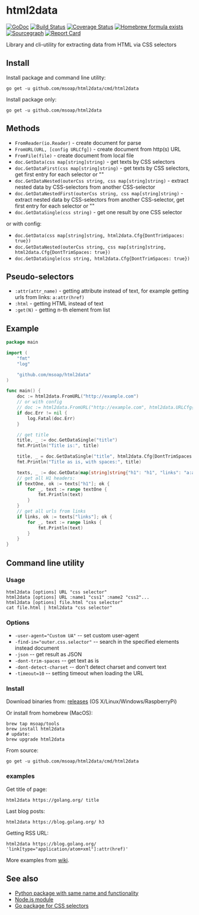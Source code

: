 html2data
=========

[![GoDoc](https://godoc.org/github.com/msoap/html2data?status.svg)](https://godoc.org/github.com/msoap/html2data)
[![Build Status](https://travis-ci.org/msoap/html2data.svg?branch=master)](https://travis-ci.org/msoap/html2data)
[![Coverage Status](https://coveralls.io/repos/github/msoap/html2data/badge.svg?branch=master)](https://coveralls.io/github/msoap/html2data?branch=master)
[![Homebrew formula exists](https://img.shields.io/badge/homebrew-🍺-d7af72.svg)](https://github.com/msoap/html2data#install-1)
[![Sourcegraph](https://sourcegraph.com/github.com/msoap/html2data/-/badge.svg)](https://sourcegraph.com/github.com/msoap/html2data?badge)
[![Report Card](https://goreportcard.com/badge/github.com/msoap/html2data)](https://goreportcard.com/report/github.com/msoap/html2data)

Library and cli-utility for extracting data from HTML via CSS selectors

Install
-------

Install package and command line utility:

    go get -u github.com/msoap/html2data/cmd/html2data

Install package only:

    go get -u github.com/msoap/html2data

Methods
-------

  * `FromReader(io.Reader)` - create document for parse
  * `FromURL(URL, [config URLCfg])` - create document from http(s) URL
  * `FromFile(file)` - create document from local file
  * `doc.GetData(css map[string]string)` - get texts by CSS selectors
  * `doc.GetDataFirst(css map[string]string)` - get texts by CSS selectors, get first entry for each selector or ""
  * `doc.GetDataNested(outerCss string, css map[string]string)` - extract nested data by CSS-selectors from another CSS-selector
  * `doc.GetDataNestedFirst(outerCss string, css map[string]string)` - extract nested data by CSS-selectors from another CSS-selector, get first entry for each selector or ""
  * `doc.GetDataSingle(css string)` - get one result by one CSS selector

  or with config:

  * `doc.GetData(css map[string]string, html2data.Cfg{DontTrimSpaces: true})`
  * `doc.GetDataNested(outerCss string, css map[string]string, html2data.Cfg{DontTrimSpaces: true})`
  * `doc.GetDataSingle(css string, html2data.Cfg{DontTrimSpaces: true})`

Pseudo-selectors
----------------

  * `:attr(attr_name)` - getting attribute instead of text, for example getting urls from links: `a:attr(href)`
  * `:html` - getting HTML instead of text
  * `:get(N)` - getting n-th element from list

Example
-------

```go
package main

import (
    "fmt"
    "log"

    "github.com/msoap/html2data"
)

func main() {
    doc := html2data.FromURL("http://example.com")
    // or with config
    // doc := html2data.FromURL("http://example.com", html2data.URLCfg{UA: "userAgent", TimeOut: 10, DontDetectCharset: false})
    if doc.Err != nil {
        log.Fatal(doc.Err)
    }

    // get title
    title, _ := doc.GetDataSingle("title")
    fmt.Println("Title is:", title)

    title, _ = doc.GetDataSingle("title", html2data.Cfg{DontTrimSpaces: true})
    fmt.Println("Title as is, with spaces:", title)

    texts, _ := doc.GetData(map[string]string{"h1": "h1", "links": "a:attr(href)"})
    // get all H1 headers:
    if textOne, ok := texts["h1"]; ok {
        for _, text := range textOne {
            fmt.Println(text)
        }
    }
    // get all urls from links
    if links, ok := texts["links"]; ok {
        for _, text := range links {
            fmt.Println(text)
        }
    }
}
```

Command line utility
--------------------

### Usage

    html2data [options] URL "css selector"
    html2data [options] URL :name1 "css1" :name2 "css2"...
    html2data [options] file.html "css selector"
    cat file.html | html2data "css selector"

### Options

  * `-user-agent="Custom UA"` -- set custom user-agent
  * `-find-in="outer.css.selector"` -- search in the specified elements instead document
  * `-json` -- get result as JSON
  * `-dont-trim-spaces` -- get text as is
  * `-dont-detect-charset` -- don't detect charset and convert text
  * `-timeout=10` -- setting timeout when loading the URL

### Install

Download binaries from: [releases](https://github.com/msoap/html2data/releases) (OS X/Linux/Windows/RaspberryPi)

Or install from homebrew (MacOS):

    brew tap msoap/tools
    brew install html2data
    # update:
    brew upgrade html2data

From source:

    go get -u github.com/msoap/html2data/cmd/html2data

### examples

Get title of page:

    html2data https://golang.org/ title

Last blog posts:

    html2data https://blog.golang.org/ h3

Getting RSS URL:

    html2data https://blog.golang.org/ 'link[type="application/atom+xml"]:attr(href)'

More examples from [wiki](https://github.com/msoap/html2data/wiki/Examples).

See also
--------

  * [Python package with same name and functionality](https://pypi.python.org/pypi/html2data)
  * [Node.js module](https://www.npmjs.com/package/html2data)
  * [Go package for CSS selectors](https://github.com/PuerkitoBio/goquery/)
